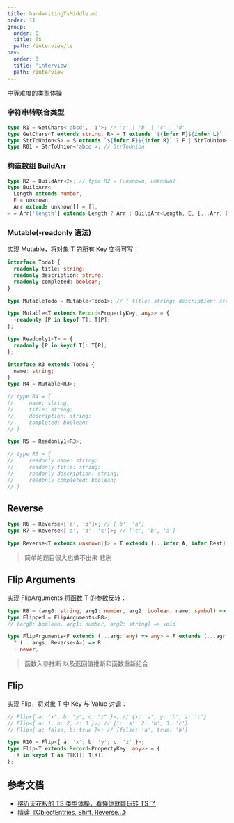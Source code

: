 ```yaml
---
title: handwritingTsMiddle.md
order: 11
group:
  order: 0
  title: TS
  path: /interview/ts
nav:
  order: 3
  title: 'interview'
  path: /interview
---
```


中等难度的类型体操

### 字符串转联合类型

```ts
type R1 = GetChars<'abcd', '1'>; // 'a' | 'b' | 'c' | 'd'
type GetChars<T extends string, R> = T extends `${infer F}${infer L}` ? GetChars<L, F | R> : R;
type StrToUnion<S> = S extends `${infer F}${infer R}` ? F | StrToUnion<R> : never;
type R01 = StrToUnion<'abcd'>; // StrToUnion
```

### 构造数组 BuildArr

```ts
type R2 = BuildArr<2>; // type R2 = [unknown, unknown]
type BuildArr<
  Length extends number,
  E = unknown,
  Arr extends unknown[] = [],
> = Arr['length'] extends Length ? Arr : BuildArr<Length, E, [...Arr, E]>;
```

### Mutable(-readonly 语法)

实现 Mutable<T>，将对象 T 的所有 Key 变得可写：

```ts
interface Todo1 {
  readonly title: string;
  readonly description: string;
  readonly completed: boolean;
}

type MutableTodo = Mutable<Todo1>; // { title: string; description: string; completed: boolean; }

type Mutable<T extends Record<PropertyKey, any>> = {
  -readonly [P in keyof T]: T[P];
};

type Readonly1<T> = {
  readonly [P in keyof T]: T[P];
};

interface R3 extends Todo1 {
  name: string;
}
type R4 = Mutable<R3>;

// type R4 = {
//     name: string;
//     title: string;
//     description: string;
//     completed: boolean;
// }

type R5 = Readonly1<R3>;

// type R5 = {
//     readonly name: string;
//     readonly title: string;
//     readonly description: string;
//     readonly completed: boolean;
// }
```

## Reverse

```ts
type R6 = Reverse<['a', 'b']>; // ['b', 'a']
type R7 = Reverse<['a', 'b', 'c']>; // ['c', 'b', 'a']

type Reverse<T extends unknown[]> = T extends [...infer A, infer Rest] ? [Rest, ...Reverse<A>] : [];
```

> 简单的题目很大也做不出来 悲剧

## Flip Arguments

实现 FlipArguments<T> 将函数 T 的参数反转：

```ts
type R8 = (arg0: string, arg1: number, arg2: boolean, name: symbol) => void;
type Flipped = FlipArguments<R8>;
// (arg0: boolean, arg1: number, arg2: string) => void

type FlipArguments<F extends (...arg: any) => any> = F extends (...agr: infer A) => infer R
  ? (...args: Reverse<A>) => R
  : never;
```

> 函数入參推断 以及返回值推断和函数重新组合

## Flip

实现 Flip<T>，将对象 T 中 Key 与 Value 对调：

```ts
// Flip<{ a: "x", b: "y", c: "z" }>; // {x: 'a', y: 'b', z: 'c'}
// Flip<{ a: 1, b: 2, c: 3 }>; // {1: 'a', 2: 'b', 3: 'c'}
// Flip<{ a: false, b: true }>; // {false: 'a', true: 'b'}

type R10 = Flip<{ a: 'x'; b: 'y'; c: 'z' }>;
type Flip<T extends Record<PropertyKey, any>> = {
  [K in keyof T as T[K]]: T[K];
};
```

## 参考文档

- [接近天花板的 TS 类型体操，看懂你就能玩转 TS 了](https://mp.weixin.qq.com/s/CweuipYoHwOL2tpQpKlYLg)
- [精读《ObjectEntries, Shift, Reverse...》](https://mp.weixin.qq.com/s/VXe_eE0fsnl7mxbrQnjd2A)
